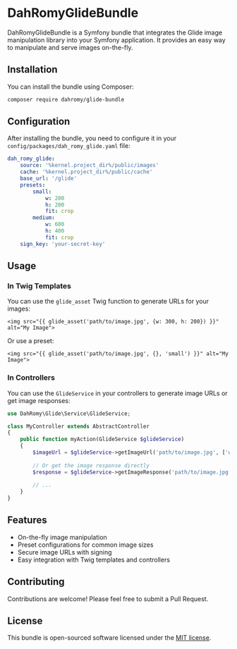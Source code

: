 # DahRomyGlideBundle

DahRomyGlideBundle is a Symfony bundle that integrates the Glide image manipulation library into your Symfony application. It provides an easy way to manipulate and serve images on-the-fly.

## Installation

You can install the bundle using Composer:

```bash
composer require dahromy/glide-bundle
```

## Configuration

After installing the bundle, you need to configure it in your `config/packages/dah_romy_glide.yaml` file:

```yaml
dah_romy_glide:
    source: '%kernel.project_dir%/public/images'
    cache: '%kernel.project_dir%/public/cache'
    base_url: '/glide'
    presets:
        small:
            w: 200
            h: 200
            fit: crop
        medium:
            w: 600
            h: 400
            fit: crop
    sign_key: 'your-secret-key'
```

## Usage

### In Twig Templates

You can use the `glide_asset` Twig function to generate URLs for your images:

```twig
<img src="{{ glide_asset('path/to/image.jpg', {w: 300, h: 200}) }}" alt="My Image">
```

Or use a preset:

```twig
<img src="{{ glide_asset('path/to/image.jpg', {}, 'small') }}" alt="My Image">
```

### In Controllers

You can use the `GlideService` in your controllers to generate image URLs or get image responses:

```php
use DahRomy\Glide\Service\GlideService;

class MyController extends AbstractController
{
    public function myAction(GlideService $glideService)
    {
        $imageUrl = $glideService->getImageUrl('path/to/image.jpg', ['w' => 300, 'h' => 200]);
        
        // Or get the image response directly
        $response = $glideService->getImageResponse('path/to/image.jpg', ['w' => 300, 'h' => 200]);
        
        // ...
    }
}
```

## Features

- On-the-fly image manipulation
- Preset configurations for common image sizes
- Secure image URLs with signing
- Easy integration with Twig templates and controllers

## Contributing

Contributions are welcome! Please feel free to submit a Pull Request.

## License

This bundle is open-sourced software licensed under the [MIT license](https://opensource.org/licenses/MIT).
